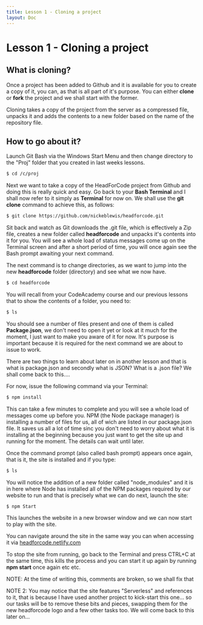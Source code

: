 ```yaml
---
title: Lesson 1 - Cloning a project
layout: Doc
---
```


# Lesson 1 - Cloning a project

## What is cloning?

Once a project has been added to Github and it is available for you to create a copy of it, you can, as that is all part of it's purpose. You can either **clone** or **fork** the project and we shall start with the former.

Cloning takes a copy of the project from the server as a compressed file, unpacks it and adds the contents to a new folder based on the name of the repository file.

## How to go about it?

Launch Git Bash via the Windows Start Menu and then change directory to the "Proj" folder that you created in last weeks lessons.

```Bash
$ cd /c/proj
```

Next we want to take a copy of the HeadForCode project from Github and doing this is really quick and easy. Go back to your **Bash Terminal** and I shall now refer to it simply as **Terminal** for now on.
We shall use the **git clone** command to achieve this, as follows:

```Bash
$ git clone https://github.com/nickeblewis/headforcode.git
```

Sit back and watch as Git downloads the .git file, which is effectively a Zip file, creates a new folder called **headforcode** and unpacks it's contents into it for you. You will see a whole 
load of status messages come up on the Terminal screen and after a short period of time, you will once again see the Bash prompt awaiting your next command.

The next command is to change directories, as we want to jump into the new **headforcode** folder (directory) and see what we now have.

```Bash
$ cd headforcode
```

You will recall from your CodeAcademy course and our previous lessons that to show the contents of a folder, you need to:

```Bash
$ ls
```

You should see a number of files present and one of them is called **Package.json**, we don't need to open it yet or look at it much for the moment, I just want to make you aware of it for now. It's purpose 
is important because it is required for the next command we are about to issue to work.

There are two things to learn about later on in another lesson and that is what is package.json and secondly what is JSON? What is a .json file? We shall come back to this....

For now, issue the following command via your Terminal:

```Bash
$ npm install
```

This can take a few minutes to complete and you will see a whole load of messages come up before you. NPM (the Node package manager) is installing a number of files for us, all of wich are listed 
in our package.json file. It saves us all a lot of time sinc you don't need to worry about what it is installing at the beginning because you just want to get the site up and running for the moment. 
The details can wait until later.

Once the command prompt (also called bash prompt) appears once again, that is it, the site is installed and if you type:

```Bash
$ ls
```

You will notice the addition of a new folder called "node_modules" and it is in here where Node has installed all of the NPM packages required by our website to run and that is precisely what we can 
do next, launch the site:

```Bash
$ npm Start
```

This launches the website in a new browser window and we can now start to play with the site. 

You can navigate around the site in the same way you can when accessing it via [headforcode.netlify.com](https://headforcode.netlify.com)

To stop the site from running, go back to the Terminal and press CTRL+C at the same time, this kills the process and you can start it up again by running **npm start** once again etc etc.

NOTE: At the time of writing this, comments are broken, so we shall fix that

NOTE 2: You may notice that the site features "Serverless" and references to it, that is because I have used another project to kick-start this one... so our tasks will be to remove these bits 
and pieces, swapping them for the new headforcode logo and a few other tasks too. We will come back to this later on...